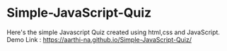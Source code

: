 # Simple-JavaScript-Quiz
Here's the simple Javascript Quiz created using html,css and JavaScript.
Demo Link : https://aarthi-na.github.io/Simple-JavaScript-Quiz/
